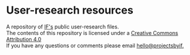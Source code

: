 # User-research resources
A repository of [IF's](projectsbyif.com) public user-research files.
<br>
The contents of this repository is licensed under a [Creative Commons Attribution 4.0](https://creativecommons.org/licenses/by/4.0/)
<br>
If you have any questions or comments please email [hello@projectsbyif.](mailto:hello@projectsbyif.com)
